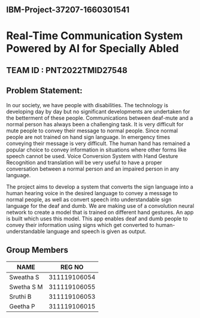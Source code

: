 ## IBM-Project-37207-1660301541
# Real-Time Communication System Powered by AI for Specially Abled

## TEAM ID : PNT2022TMID27548

## Problem Statement:

In our society, we have people with disabilities. The technology is developing day by day but no significant developments are undertaken for the betterment of these people. Communications between deaf-mute and a normal person has always been a challenging task. It is very difficult for mute people to convey their message to normal people. Since normal people are not trained on hand sign language. In emergency times conveying their message is very difficult. The human hand has remained a popular choice to convey information in situations where other forms like speech cannot be used. Voice Conversion System with Hand Gesture Recognition and translation will be very useful to have a proper conversation between a normal person and an impaired person in any language.

The project aims to develop a system that converts the sign language into a human hearing voice in the desired language to convey a message to normal people, as well as convert speech into understandable sign language for the deaf and dumb. We are making use of a convolution neural network to create a model that is trained on different hand gestures. An app is built which uses this model. This app enables deaf and dumb people to convey their information using signs which get converted to human-understandable language and speech is given as output.

## Group Members
|     NAME     |     REG NO     |  
| -------------|  ------------- |       
| Sweatha S    | 311119106054   | 
| Swetha S M   | 311119106055   | 
| Sruthi B     | 311119106053   |
| Geetha P     | 311119106015   |
